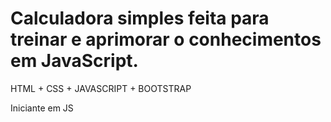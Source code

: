 # Calculadora simples feita para treinar e aprimorar o conhecimentos em JavaScript.

HTML + CSS + JAVASCRIPT + BOOTSTRAP

Iniciante em JS
